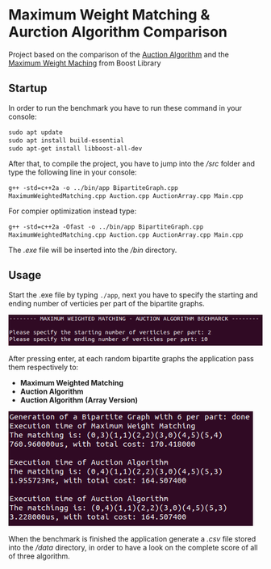 # Maximum Weight Matching & Aurction Algorithm Comparison 
Project based on the comparison of the [Auction Algorithm](https://web.mit.edu/dimitrib/www/Auction_Trans.pdf) and the [Maximum Weight Maching](https://www.boost.org/doc/libs/1_79_0/libs/graph/doc/maximum_weighted_matching.html) from Boost Library

## Startup
In order to run the benchmark you have to run these command in your console:
```
sudo apt update
sudo apt install build-essential
sudo apt-get install libboost-all-dev
```

After that, to compile the project, you have to jump into the */src* folder and type the following line in your console:

```
g++ -std=c++2a -o ../bin/app BipartiteGraph.cpp MaximumWeightedMatching.cpp Auction.cpp AuctionArray.cpp Main.cpp
```

For compier optimization instead type:
```
g++ -std=c++2a -Ofast -o ../bin/app BipartiteGraph.cpp MaximumWeightedMatching.cpp Auction.cpp AuctionArray.cpp Main.cpp
```

The *.exe* file will be inserted into the */bin* directory.

## Usage
Start the .exe file by typing ```./app```, next you have to specify the starting and ending number of verticies per part of the bipartite graphs.

![](images/console_1.png)

After pressing enter, at each random bipartite graphs the application pass them respectively to:
* **Maximum Weighted Matching**
* **Auction Algorithm**
* **Auction Algorithm (Array Version)**

![](images/console_2.png)

When the benchmark is finished the application generate a *.csv* file stored into the */data* directory, in order to have a look on the complete score of all of three algorithm.